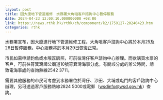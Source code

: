 ```yaml
---
layout: post
title: 因大廈地下管道維修　水務署大角咀客戶諮詢中心暫停服務
date: 2024-04-23 12:00:10.000000000 +08:00
link: https://news.rthk.hk/rthk/ch/component/k2/1750127-20240423.htm
categories: rthk
---
```


水務署宣布，因大廈進行地下管道維修工程，大角咀客戶諮詢中心將於本月25及26日暫停服務。中心服務將於本月29日恢復正常。
 
市民如需申請釣魚或水喉匠牌照，可前往灣仔客戶諮詢中心辦理。而欲購買水票的客戶，可前往筲箕灣譚公廟道10號筲箕灣海事分處。有關該分處的辦公時間，請致電海事處的查詢熱線2542 3711。
 
需要其他服務的市民可考慮到水務署位於灣仔、沙田、大埔或屯門的客戶諮詢中心辦理，另可透過客戶服務熱線2824 5000或電郵（wsdinfo@wsd.gov.hk）查詢。
